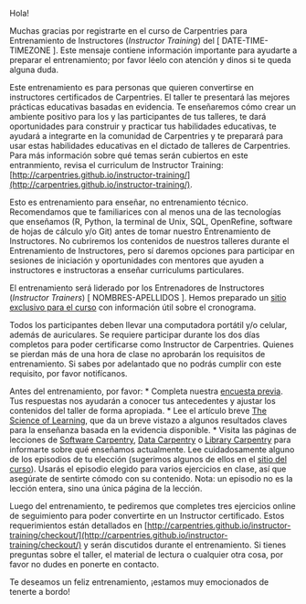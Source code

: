 Hola!

Muchas gracias por registrarte en el curso de Carpentries para Entrenamiento de Instructores (*Instructor Training*) del [ DATE-TIME-TIMEZONE ]. Este mensaje contiene información importante para ayudarte a preparar el entrenamiento; por favor léelo con atención y dinos si te queda alguna duda.

Este entrenamiento es para personas que quieren convertirse en instructores certificados de Carpentries. El taller te presentará las mejores prácticas educativas basadas en evidencia. Te enseñaremos cómo crear un ambiente positivo para los y las participantes de tus talleres, te dará oportunidades para construir y practicar tus habilidades educativas, te ayudará a integrarte en la comunidad de Carpentries y te preparará para usar estas habilidades educativas en el dictado de talleres de Carpentries. Para más información sobre qué temas serán cubiertos en este entranmiento, revisa el curriculum de Instructor Training: [http://carpentries.github.io/instructor-training/](http://carpentries.github.io/instructor-training/).

Esto es entrenamiento para enseñar, no entrenamiento técnico. Recomendamos que te familiarices con al menos una de las tecnologías que enseñamos (R, Python, la terminal de Unix, SQL, OpenRefine, software de hojas de cálculo y/o Git) antes de tomar nuestro Entrenamiento de Instructores. No cubriremos los contenidos de nuestros talleres durante el Entrenamiento de Instructores, pero sí daremos opciones para participar en sesiones de iniciación y oportunidades con mentores que ayuden a instructores e instructoras a enseñar curriculums particulares. 

El entrenamiento será liderado por los Entrenadores de Instructores (*Instructor Trainers*) [ NOMBRES-APELLIDOS ]. 
Hemos preparado un [sitio exclusivo para el curso][website] con información útil sobre el cronograma.

Todos los participantes deben llevar una computadora portátil y/o celular, además de auriculares. Se requiere participar durante los dos días completos para poder certificarse como Instructor de Carpentries. Quienes se pierdan más de una hora de clase no aprobarán los requisitos de entrenamiento. Si sabes por adelantado que no podrás cumplir con este requisito, por favor notifícanos.

Antes del entrenamiento, por favor:
	* Completa nuestra [encuesta previa][encuesta]. Tus respuestas nos ayudarán a conocer tus antecedentes y ajustar los contenidos del taller de forma apropiada.
	* Lee el artículo breve [The Science of Learning](https://carpentries.github.io/instructor-training/files/papers/science-of-learning-2015.pdf), que da un breve vistazo a algunos resultados claves para la enseñanza basada en la evidencia disponible.
	* Visita las páginas de lecciones de [Software Carpentry](http://software-carpentry.org/lessons/), [Data Carpentry](http://www.datacarpentry.org/lessons/) o [Library Carpentry](https://librarycarpentry.org/lessons/) para informarte sobre qué enseñamos actualmente. Lee cuidadosamente alguno de los episodios de tu elección (sugerimos algunos de ellos en el [sitio del curso][website]). Usarás el episodio elegido para varios ejercicios en clase, así que asegúrate de sentirte cómodo con su contenido. Nota: un episodio no es la lección entera, sino una única página de la lección.

Luego del entrenamiento, te pediremos que completes tres ejercicios online de seguimiento para poder convertirte en un Instructor certificado. Estos requerimientos están detallados en [http://carpentries.github.io/instructor-training/checkout/](http://carpentries.github.io/instructor-training/checkout/) y serán discutidos durante el entrenamiento. Si tienes preguntas sobre el taller, el material de lectura o cualquier otra cosa, por favor no dudes en ponerte en contacto.

Te deseamos un feliz entrenamiento, ¡estamos muy emocionados de tenerte a bordo!

[website]: XX
[encuesta]: XX

